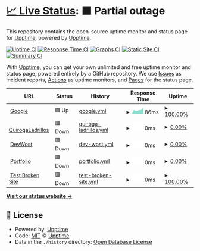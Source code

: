 # [📈 Live Status](https://upptime.github.io/upptime): <!--live status--> **🟧 Partial outage**

This repository contains the open-source uptime monitor and status page for [Upptime](https://upptime.js.org), powered by [Upptime](https://github.com/upptime/upptime).

[![Uptime CI](https://github.com/matirrudo/status/workflows/Uptime%20CI/badge.svg)](https://github.com/matirrudo/status/actions?query=workflow%3A%22Uptime+CI%22)
[![Response Time CI](https://github.com/matirrudo/status/workflows/Response%20Time%20CI/badge.svg)](https://github.com/matirrudo/status/actions?query=workflow%3A%22Response+Time+CI%22)
[![Graphs CI](https://github.com/matirrudo/status/workflows/Graphs%20CI/badge.svg)](https://github.com/matirrudo/status/actions?query=workflow%3A%22Graphs+CI%22)
[![Static Site CI](https://github.com/matirrudo/status/workflows/Static%20Site%20CI/badge.svg)](https://github.com/matirrudo/status/actions?query=workflow%3A%22Static+Site+CI%22)
[![Summary CI](https://github.com/matirrudo/status/workflows/Summary%20CI/badge.svg)](https://github.com/matirrudo/status/actions?query=workflow%3A%22Summary+CI%22)

With [Upptime](https://upptime.js.org), you can get your own unlimited and free uptime monitor and status page, powered entirely by a GitHub repository. We use [Issues](https://github.com/upptime/upptime/issues) as incident reports, [Actions](https://github.com/matirrudo/status/actions) as uptime monitors, and [Pages](https://upptime.github.io/upptime) for the status page.

<!--start: status pages-->
<!-- This summary is generated by Upptime (https://github.com/upptime/upptime) -->
<!-- Do not edit this manually, your changes will be overwritten -->
<!-- prettier-ignore -->
| URL | Status | History | Response Time | Uptime |
| --- | ------ | ------- | ------------- | ------ |
| <img alt="" src="https://icons.duckduckgo.com/ip3/www.google.com.ico" height="13"> [Google](https://www.google.com) | 🟩 Up | [google.yml](https://github.com/matirrudo/status/commits/HEAD/history/google.yml) | <details><summary><img alt="Response time graph" src="./graphs/google/response-time-week.png" height="20"> 86ms</summary><br><a href="https://matirrudo.github.io/status/history/google"><img alt="Response time 99" src="https://img.shields.io/endpoint?url=https%3A%2F%2Fraw.githubusercontent.com%2Fmatirrudo%2Fstatus%2FHEAD%2Fapi%2Fgoogle%2Fresponse-time.json"></a><br><a href="https://matirrudo.github.io/status/history/google"><img alt="24-hour response time 58" src="https://img.shields.io/endpoint?url=https%3A%2F%2Fraw.githubusercontent.com%2Fmatirrudo%2Fstatus%2FHEAD%2Fapi%2Fgoogle%2Fresponse-time-day.json"></a><br><a href="https://matirrudo.github.io/status/history/google"><img alt="7-day response time 86" src="https://img.shields.io/endpoint?url=https%3A%2F%2Fraw.githubusercontent.com%2Fmatirrudo%2Fstatus%2FHEAD%2Fapi%2Fgoogle%2Fresponse-time-week.json"></a><br><a href="https://matirrudo.github.io/status/history/google"><img alt="30-day response time 89" src="https://img.shields.io/endpoint?url=https%3A%2F%2Fraw.githubusercontent.com%2Fmatirrudo%2Fstatus%2FHEAD%2Fapi%2Fgoogle%2Fresponse-time-month.json"></a><br><a href="https://matirrudo.github.io/status/history/google"><img alt="1-year response time 105" src="https://img.shields.io/endpoint?url=https%3A%2F%2Fraw.githubusercontent.com%2Fmatirrudo%2Fstatus%2FHEAD%2Fapi%2Fgoogle%2Fresponse-time-year.json"></a></details> | <details><summary><a href="https://matirrudo.github.io/status/history/google">100.00%</a></summary><a href="https://matirrudo.github.io/status/history/google"><img alt="All-time uptime 100.00%" src="https://img.shields.io/endpoint?url=https%3A%2F%2Fraw.githubusercontent.com%2Fmatirrudo%2Fstatus%2FHEAD%2Fapi%2Fgoogle%2Fuptime.json"></a><br><a href="https://matirrudo.github.io/status/history/google"><img alt="24-hour uptime 100.00%" src="https://img.shields.io/endpoint?url=https%3A%2F%2Fraw.githubusercontent.com%2Fmatirrudo%2Fstatus%2FHEAD%2Fapi%2Fgoogle%2Fuptime-day.json"></a><br><a href="https://matirrudo.github.io/status/history/google"><img alt="7-day uptime 100.00%" src="https://img.shields.io/endpoint?url=https%3A%2F%2Fraw.githubusercontent.com%2Fmatirrudo%2Fstatus%2FHEAD%2Fapi%2Fgoogle%2Fuptime-week.json"></a><br><a href="https://matirrudo.github.io/status/history/google"><img alt="30-day uptime 100.00%" src="https://img.shields.io/endpoint?url=https%3A%2F%2Fraw.githubusercontent.com%2Fmatirrudo%2Fstatus%2FHEAD%2Fapi%2Fgoogle%2Fuptime-month.json"></a><br><a href="https://matirrudo.github.io/status/history/google"><img alt="1-year uptime 100.00%" src="https://img.shields.io/endpoint?url=https%3A%2F%2Fraw.githubusercontent.com%2Fmatirrudo%2Fstatus%2FHEAD%2Fapi%2Fgoogle%2Fuptime-year.json"></a></details>
| <img alt="" src="https://icons.duckduckgo.com/ip3/www.quirogaladrillos.com.ar.ico" height="13"> [QuirogaLadrillos](https://www.quirogaladrillos.com.ar/) | 🟥 Down | [quiroga-ladrillos.yml](https://github.com/matirrudo/status/commits/HEAD/history/quiroga-ladrillos.yml) | <details><summary><img alt="Response time graph" src="./graphs/quiroga-ladrillos/response-time-week.png" height="20"> 0ms</summary><br><a href="https://matirrudo.github.io/status/history/quiroga-ladrillos"><img alt="Response time 372" src="https://img.shields.io/endpoint?url=https%3A%2F%2Fraw.githubusercontent.com%2Fmatirrudo%2Fstatus%2FHEAD%2Fapi%2Fquiroga-ladrillos%2Fresponse-time.json"></a><br><a href="https://matirrudo.github.io/status/history/quiroga-ladrillos"><img alt="24-hour response time 0" src="https://img.shields.io/endpoint?url=https%3A%2F%2Fraw.githubusercontent.com%2Fmatirrudo%2Fstatus%2FHEAD%2Fapi%2Fquiroga-ladrillos%2Fresponse-time-day.json"></a><br><a href="https://matirrudo.github.io/status/history/quiroga-ladrillos"><img alt="7-day response time 0" src="https://img.shields.io/endpoint?url=https%3A%2F%2Fraw.githubusercontent.com%2Fmatirrudo%2Fstatus%2FHEAD%2Fapi%2Fquiroga-ladrillos%2Fresponse-time-week.json"></a><br><a href="https://matirrudo.github.io/status/history/quiroga-ladrillos"><img alt="30-day response time 0" src="https://img.shields.io/endpoint?url=https%3A%2F%2Fraw.githubusercontent.com%2Fmatirrudo%2Fstatus%2FHEAD%2Fapi%2Fquiroga-ladrillos%2Fresponse-time-month.json"></a><br><a href="https://matirrudo.github.io/status/history/quiroga-ladrillos"><img alt="1-year response time 399" src="https://img.shields.io/endpoint?url=https%3A%2F%2Fraw.githubusercontent.com%2Fmatirrudo%2Fstatus%2FHEAD%2Fapi%2Fquiroga-ladrillos%2Fresponse-time-year.json"></a></details> | <details><summary><a href="https://matirrudo.github.io/status/history/quiroga-ladrillos">0.00%</a></summary><a href="https://matirrudo.github.io/status/history/quiroga-ladrillos"><img alt="All-time uptime 40.52%" src="https://img.shields.io/endpoint?url=https%3A%2F%2Fraw.githubusercontent.com%2Fmatirrudo%2Fstatus%2FHEAD%2Fapi%2Fquiroga-ladrillos%2Fuptime.json"></a><br><a href="https://matirrudo.github.io/status/history/quiroga-ladrillos"><img alt="24-hour uptime 0.00%" src="https://img.shields.io/endpoint?url=https%3A%2F%2Fraw.githubusercontent.com%2Fmatirrudo%2Fstatus%2FHEAD%2Fapi%2Fquiroga-ladrillos%2Fuptime-day.json"></a><br><a href="https://matirrudo.github.io/status/history/quiroga-ladrillos"><img alt="7-day uptime 0.00%" src="https://img.shields.io/endpoint?url=https%3A%2F%2Fraw.githubusercontent.com%2Fmatirrudo%2Fstatus%2FHEAD%2Fapi%2Fquiroga-ladrillos%2Fuptime-week.json"></a><br><a href="https://matirrudo.github.io/status/history/quiroga-ladrillos"><img alt="30-day uptime 0.00%" src="https://img.shields.io/endpoint?url=https%3A%2F%2Fraw.githubusercontent.com%2Fmatirrudo%2Fstatus%2FHEAD%2Fapi%2Fquiroga-ladrillos%2Fuptime-month.json"></a><br><a href="https://matirrudo.github.io/status/history/quiroga-ladrillos"><img alt="1-year uptime 18.37%" src="https://img.shields.io/endpoint?url=https%3A%2F%2Fraw.githubusercontent.com%2Fmatirrudo%2Fstatus%2FHEAD%2Fapi%2Fquiroga-ladrillos%2Fuptime-year.json"></a></details>
| <img alt="" src="https://icons.duckduckgo.com/ip3/game.quirogaladrillos.com.ar.ico" height="13"> [DevWost](https://game.quirogaladrillos.com.ar/) | 🟥 Down | [dev-wost.yml](https://github.com/matirrudo/status/commits/HEAD/history/dev-wost.yml) | <details><summary><img alt="Response time graph" src="./graphs/dev-wost/response-time-week.png" height="20"> 0ms</summary><br><a href="https://matirrudo.github.io/status/history/dev-wost"><img alt="Response time 247" src="https://img.shields.io/endpoint?url=https%3A%2F%2Fraw.githubusercontent.com%2Fmatirrudo%2Fstatus%2FHEAD%2Fapi%2Fdev-wost%2Fresponse-time.json"></a><br><a href="https://matirrudo.github.io/status/history/dev-wost"><img alt="24-hour response time 0" src="https://img.shields.io/endpoint?url=https%3A%2F%2Fraw.githubusercontent.com%2Fmatirrudo%2Fstatus%2FHEAD%2Fapi%2Fdev-wost%2Fresponse-time-day.json"></a><br><a href="https://matirrudo.github.io/status/history/dev-wost"><img alt="7-day response time 0" src="https://img.shields.io/endpoint?url=https%3A%2F%2Fraw.githubusercontent.com%2Fmatirrudo%2Fstatus%2FHEAD%2Fapi%2Fdev-wost%2Fresponse-time-week.json"></a><br><a href="https://matirrudo.github.io/status/history/dev-wost"><img alt="30-day response time 0" src="https://img.shields.io/endpoint?url=https%3A%2F%2Fraw.githubusercontent.com%2Fmatirrudo%2Fstatus%2FHEAD%2Fapi%2Fdev-wost%2Fresponse-time-month.json"></a><br><a href="https://matirrudo.github.io/status/history/dev-wost"><img alt="1-year response time 276" src="https://img.shields.io/endpoint?url=https%3A%2F%2Fraw.githubusercontent.com%2Fmatirrudo%2Fstatus%2FHEAD%2Fapi%2Fdev-wost%2Fresponse-time-year.json"></a></details> | <details><summary><a href="https://matirrudo.github.io/status/history/dev-wost">0.00%</a></summary><a href="https://matirrudo.github.io/status/history/dev-wost"><img alt="All-time uptime 40.52%" src="https://img.shields.io/endpoint?url=https%3A%2F%2Fraw.githubusercontent.com%2Fmatirrudo%2Fstatus%2FHEAD%2Fapi%2Fdev-wost%2Fuptime.json"></a><br><a href="https://matirrudo.github.io/status/history/dev-wost"><img alt="24-hour uptime 0.00%" src="https://img.shields.io/endpoint?url=https%3A%2F%2Fraw.githubusercontent.com%2Fmatirrudo%2Fstatus%2FHEAD%2Fapi%2Fdev-wost%2Fuptime-day.json"></a><br><a href="https://matirrudo.github.io/status/history/dev-wost"><img alt="7-day uptime 0.00%" src="https://img.shields.io/endpoint?url=https%3A%2F%2Fraw.githubusercontent.com%2Fmatirrudo%2Fstatus%2FHEAD%2Fapi%2Fdev-wost%2Fuptime-week.json"></a><br><a href="https://matirrudo.github.io/status/history/dev-wost"><img alt="30-day uptime 0.00%" src="https://img.shields.io/endpoint?url=https%3A%2F%2Fraw.githubusercontent.com%2Fmatirrudo%2Fstatus%2FHEAD%2Fapi%2Fdev-wost%2Fuptime-month.json"></a><br><a href="https://matirrudo.github.io/status/history/dev-wost"><img alt="1-year uptime 18.37%" src="https://img.shields.io/endpoint?url=https%3A%2F%2Fraw.githubusercontent.com%2Fmatirrudo%2Fstatus%2FHEAD%2Fapi%2Fdev-wost%2Fuptime-year.json"></a></details>
| <img alt="" src="https://icons.duckduckgo.com/ip3/matias.quirogaladrillos.com.ar.ico" height="13"> [Portfolio](https://matias.quirogaladrillos.com.ar/) | 🟥 Down | [portfolio.yml](https://github.com/matirrudo/status/commits/HEAD/history/portfolio.yml) | <details><summary><img alt="Response time graph" src="./graphs/portfolio/response-time-week.png" height="20"> 0ms</summary><br><a href="https://matirrudo.github.io/status/history/portfolio"><img alt="Response time 242" src="https://img.shields.io/endpoint?url=https%3A%2F%2Fraw.githubusercontent.com%2Fmatirrudo%2Fstatus%2FHEAD%2Fapi%2Fportfolio%2Fresponse-time.json"></a><br><a href="https://matirrudo.github.io/status/history/portfolio"><img alt="24-hour response time 0" src="https://img.shields.io/endpoint?url=https%3A%2F%2Fraw.githubusercontent.com%2Fmatirrudo%2Fstatus%2FHEAD%2Fapi%2Fportfolio%2Fresponse-time-day.json"></a><br><a href="https://matirrudo.github.io/status/history/portfolio"><img alt="7-day response time 0" src="https://img.shields.io/endpoint?url=https%3A%2F%2Fraw.githubusercontent.com%2Fmatirrudo%2Fstatus%2FHEAD%2Fapi%2Fportfolio%2Fresponse-time-week.json"></a><br><a href="https://matirrudo.github.io/status/history/portfolio"><img alt="30-day response time 0" src="https://img.shields.io/endpoint?url=https%3A%2F%2Fraw.githubusercontent.com%2Fmatirrudo%2Fstatus%2FHEAD%2Fapi%2Fportfolio%2Fresponse-time-month.json"></a><br><a href="https://matirrudo.github.io/status/history/portfolio"><img alt="1-year response time 272" src="https://img.shields.io/endpoint?url=https%3A%2F%2Fraw.githubusercontent.com%2Fmatirrudo%2Fstatus%2FHEAD%2Fapi%2Fportfolio%2Fresponse-time-year.json"></a></details> | <details><summary><a href="https://matirrudo.github.io/status/history/portfolio">0.00%</a></summary><a href="https://matirrudo.github.io/status/history/portfolio"><img alt="All-time uptime 40.52%" src="https://img.shields.io/endpoint?url=https%3A%2F%2Fraw.githubusercontent.com%2Fmatirrudo%2Fstatus%2FHEAD%2Fapi%2Fportfolio%2Fuptime.json"></a><br><a href="https://matirrudo.github.io/status/history/portfolio"><img alt="24-hour uptime 0.00%" src="https://img.shields.io/endpoint?url=https%3A%2F%2Fraw.githubusercontent.com%2Fmatirrudo%2Fstatus%2FHEAD%2Fapi%2Fportfolio%2Fuptime-day.json"></a><br><a href="https://matirrudo.github.io/status/history/portfolio"><img alt="7-day uptime 0.00%" src="https://img.shields.io/endpoint?url=https%3A%2F%2Fraw.githubusercontent.com%2Fmatirrudo%2Fstatus%2FHEAD%2Fapi%2Fportfolio%2Fuptime-week.json"></a><br><a href="https://matirrudo.github.io/status/history/portfolio"><img alt="30-day uptime 0.00%" src="https://img.shields.io/endpoint?url=https%3A%2F%2Fraw.githubusercontent.com%2Fmatirrudo%2Fstatus%2FHEAD%2Fapi%2Fportfolio%2Fuptime-month.json"></a><br><a href="https://matirrudo.github.io/status/history/portfolio"><img alt="1-year uptime 18.37%" src="https://img.shields.io/endpoint?url=https%3A%2F%2Fraw.githubusercontent.com%2Fmatirrudo%2Fstatus%2FHEAD%2Fapi%2Fportfolio%2Fuptime-year.json"></a></details>
| <img alt="" src="https://icons.duckduckgo.com/ip3/thissitedoesnotexist.koj.co.ico" height="13"> [Test Broken Site](https://thissitedoesnotexist.koj.co) | 🟥 Down | [test-broken-site.yml](https://github.com/matirrudo/status/commits/HEAD/history/test-broken-site.yml) | <details><summary><img alt="Response time graph" src="./graphs/test-broken-site/response-time-week.png" height="20"> 0ms</summary><br><a href="https://matirrudo.github.io/status/history/test-broken-site"><img alt="Response time 0" src="https://img.shields.io/endpoint?url=https%3A%2F%2Fraw.githubusercontent.com%2Fmatirrudo%2Fstatus%2FHEAD%2Fapi%2Ftest-broken-site%2Fresponse-time.json"></a><br><a href="https://matirrudo.github.io/status/history/test-broken-site"><img alt="24-hour response time 0" src="https://img.shields.io/endpoint?url=https%3A%2F%2Fraw.githubusercontent.com%2Fmatirrudo%2Fstatus%2FHEAD%2Fapi%2Ftest-broken-site%2Fresponse-time-day.json"></a><br><a href="https://matirrudo.github.io/status/history/test-broken-site"><img alt="7-day response time 0" src="https://img.shields.io/endpoint?url=https%3A%2F%2Fraw.githubusercontent.com%2Fmatirrudo%2Fstatus%2FHEAD%2Fapi%2Ftest-broken-site%2Fresponse-time-week.json"></a><br><a href="https://matirrudo.github.io/status/history/test-broken-site"><img alt="30-day response time 0" src="https://img.shields.io/endpoint?url=https%3A%2F%2Fraw.githubusercontent.com%2Fmatirrudo%2Fstatus%2FHEAD%2Fapi%2Ftest-broken-site%2Fresponse-time-month.json"></a><br><a href="https://matirrudo.github.io/status/history/test-broken-site"><img alt="1-year response time 0" src="https://img.shields.io/endpoint?url=https%3A%2F%2Fraw.githubusercontent.com%2Fmatirrudo%2Fstatus%2FHEAD%2Fapi%2Ftest-broken-site%2Fresponse-time-year.json"></a></details> | <details><summary><a href="https://matirrudo.github.io/status/history/test-broken-site">100.00%</a></summary><a href="https://matirrudo.github.io/status/history/test-broken-site"><img alt="All-time uptime 100.00%" src="https://img.shields.io/endpoint?url=https%3A%2F%2Fraw.githubusercontent.com%2Fmatirrudo%2Fstatus%2FHEAD%2Fapi%2Ftest-broken-site%2Fuptime.json"></a><br><a href="https://matirrudo.github.io/status/history/test-broken-site"><img alt="24-hour uptime 100.00%" src="https://img.shields.io/endpoint?url=https%3A%2F%2Fraw.githubusercontent.com%2Fmatirrudo%2Fstatus%2FHEAD%2Fapi%2Ftest-broken-site%2Fuptime-day.json"></a><br><a href="https://matirrudo.github.io/status/history/test-broken-site"><img alt="7-day uptime 100.00%" src="https://img.shields.io/endpoint?url=https%3A%2F%2Fraw.githubusercontent.com%2Fmatirrudo%2Fstatus%2FHEAD%2Fapi%2Ftest-broken-site%2Fuptime-week.json"></a><br><a href="https://matirrudo.github.io/status/history/test-broken-site"><img alt="30-day uptime 100.00%" src="https://img.shields.io/endpoint?url=https%3A%2F%2Fraw.githubusercontent.com%2Fmatirrudo%2Fstatus%2FHEAD%2Fapi%2Ftest-broken-site%2Fuptime-month.json"></a><br><a href="https://matirrudo.github.io/status/history/test-broken-site"><img alt="1-year uptime 100.00%" src="https://img.shields.io/endpoint?url=https%3A%2F%2Fraw.githubusercontent.com%2Fmatirrudo%2Fstatus%2FHEAD%2Fapi%2Ftest-broken-site%2Fuptime-year.json"></a></details>

<!--end: status pages-->

[**Visit our status website →**](https://upptime.github.io/upptime)

## 📄 License

- Powered by: [Upptime](https://github.com/upptime/upptime)
- Code: [MIT](./LICENSE) © [Upptime](https://upptime.js.org)
- Data in the `./history` directory: [Open Database License](https://opendatacommons.org/licenses/odbl/1-0/)
